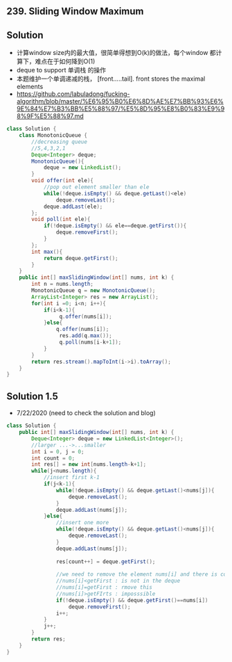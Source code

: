 ## 239. Sliding Window Maximum

## Solution
- 计算window size内的最大值，很简单得想到O(k)的做法，每个window 都计算下，难点在于如何降到O(1)
- deque to support 单调栈 的操作 
- 本题维护一个单调递减的栈， [front.....tail]. front stores the maximal elements
- https://github.com/labuladong/fucking-algorithm/blob/master/%E6%95%B0%E6%8D%AE%E7%BB%93%E6%9E%84%E7%B3%BB%E5%88%97/%E5%8D%95%E8%B0%83%E9%98%9F%E5%88%97.md
```java
class Solution {
    class MonotonicQueue {
        //decreasing queue
        //5,4,3,2,1
        Deque<Integer> deque;
        MonotonicQueue(){
            deque = new LinkedList();
        }
        void offer(int ele){
            //pop out element smaller than ele
            while(!deque.isEmpty() && deque.getLast()<ele)
                deque.removeLast();
            deque.addLast(ele);
        };
        void poll(int ele){
            if(!deque.isEmpty() && ele==deque.getFirst()){
                deque.removeFirst();
            }
        };
        int max(){
            return deque.getFirst();
        }
    }
    public int[] maxSlidingWindow(int[] nums, int k) {
        int n = nums.length;
        MonotonicQueue q = new MonotonicQueue();
        ArrayList<Integer> res = new ArrayList();
        for(int i =0; i<n; i++){
            if(i<k-1){
                 q.offer(nums[i]);
            }else{
                q.offer(nums[i]);
                 res.add(q.max());
                 q.poll(nums[i-k+1]);
            }
        }
        return res.stream().mapToInt(i->i).toArray();
    }
}
```
## Solution 1.5
- 7/22/2020  (need to check the solution and blog)
```java
class Solution {
    public int[] maxSlidingWindow(int[] nums, int k) {
        Deque<Integer> deque = new LinkedList<Integer>();
        //larger ...->...smaller
        int i = 0, j = 0;
        int count = 0;
        int res[] = new int[nums.length-k+1];
        while(j<nums.length){
            //insert first k-1
            if(j<k-1){
                while(!deque.isEmpty() && deque.getLast()<nums[j]){
                    deque.removeLast();
                }
                deque.addLast(nums[j]);
            }else{
                //insert one more
                while(!deque.isEmpty() && deque.getLast()<nums[j]){
                    deque.removeLast();
                }
                deque.addLast(nums[j]);
                
                res[count++] = deque.getFirst();
                
                //we need to remove the element nums[i] and there is convention
                //nums[i]<getFirst : is not in the deque
                //nums[i]=getFirst : rmove this
                //nums[i]>getFIrts : imposssible
                if(!deque.isEmpty() && deque.getFirst()==nums[i])
                    deque.removeFirst();
                i++;
            }
            j++;
        }
        return res;
    }
}
```
